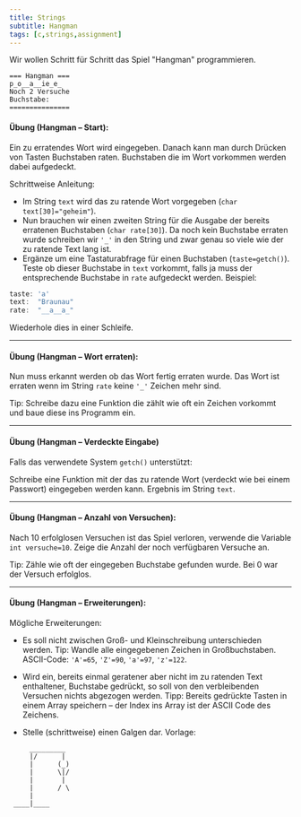 ```yaml
---
title: Strings
subtitle: Hangman
tags: [c,strings,assignment]
---
```


Wir wollen Schritt für Schritt das Spiel "Hangman" programmieren.


```
=== Hangman ===
p_o__a__ie_e_
Noch 2 Versuche
Buchstabe: 
===============
```

#### **Übung (Hangman – Start):**

Ein zu erratendes Wort wird eingegeben. 
Danach kann man durch Drücken von Tasten Buchstaben raten. 
Buchstaben die im Wort vorkommen werden dabei aufgedeckt.

Schrittweise Anleitung:

- Im String `text` wird das zu ratende Wort vorgegeben (`char text[30]="geheim"`).
- Nun brauchen wir einen zweiten String für die Ausgabe der bereits erratenen Buchstaben
(`char rate[30]`).
Da noch kein Buchstabe erraten wurde schreiben wir `'_'` in den String und zwar genau so viele wie der zu ratende Text lang ist.
- Ergänze um eine Tastaturabfrage für einen Buchstaben (`taste=getch()`).
Teste ob dieser Buchstabe in `text` vorkommt, falls ja muss der entsprechende Buchstabe in `rate` aufgedeckt werden.
Beispiel:
```c
taste: 'a'
text:  "Braunau"
rate:  "__a__a_"
```

Wiederhole dies in einer Schleife.

---

#### **Übung (Hangman – Wort erraten):**

Nun muss erkannt werden ob das Wort fertig erraten wurde.
Das Wort ist erraten wenn im String `rate` keine `'_'` Zeichen mehr sind. 

Tip: Schreibe dazu eine Funktion die zählt wie oft ein Zeichen vorkommt und baue diese ins Programm ein.

---

#### **Übung (Hangman – Verdeckte Eingabe)**

Falls das verwendete System `getch()` unterstützt:

Schreibe eine Funktion mit der das zu ratende Wort (verdeckt wie bei einem Passwort) eingegeben werden kann. Ergebnis im String `text`.

---

#### **Übung (Hangman – Anzahl von Versuchen):**

Nach 10 erfolglosen Versuchen ist das Spiel verloren, verwende die Variable `int versuche=10`. 
Zeige die Anzahl der noch verfügbaren Versuche an.

Tip: Zähle wie oft der eingegeben Buchstabe gefunden wurde. Bei 0 war der Versuch erfolglos.

---

#### **Übung (Hangman – Erweiterungen):**

Mögliche Erweiterungen:

- Es soll nicht zwischen Groß- und Kleinschreibung unterschieden werden.
Tip: Wandle alle eingegebenen Zeichen in Großbuchstaben.
ASCII-Code: `'A'=65`, `'Z'=90`, `'a'=97`, `'z'=122`. 
- Wird ein, bereits einmal geratener aber nicht im zu ratenden Text enthaltener, Buchstabe gedrückt, so soll von den verbleibenden Versuchen nichts abgezogen werden.
Tipp: Bereits gedrückte Tasten in einem Array speichern – der Index ins Array ist der ASCII Code des Zeichens. 

- Stelle (schrittweise) einen Galgen dar.
Vorlage:
```
     _________
     |/      |
     |      (_)
     |      \|/
     |       |
     |      / \
     |
 ____|____
```


